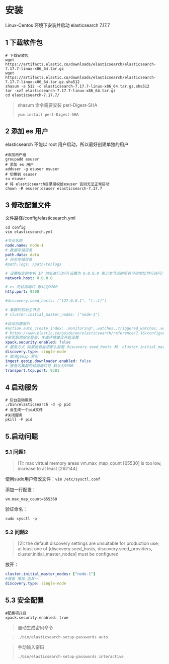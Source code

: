# 安装

 Linux-Centos 环境下安装并启动 elasticsearch 7.17.7

## 1 下载软件包

```shell
# 下载安装包
wget https://artifacts.elastic.co/downloads/elasticsearch/elasticsearch-7.17.7-linux-x86_64.tar.gz
wget https://artifacts.elastic.co/downloads/elasticsearch/elasticsearch-7.17.7-linux-x86_64.tar.gz.sha512
shasum -a 512 -c elasticsearch-7.17.7-linux-x86_64.tar.gz.sha512 
tar -xzf elasticsearch-7.17.7-linux-x86_64.tar.gz
cd elasticsearch-7.17.7/ 
```



> shasum 命令需要安装 perl-Digest-SHA
>
> ```shell
> yum install perl-Digest-SHA
> ```

## 2 添加 es 用户

 elasticsearch 不能以 root 用户启动，所以最好创建单独的用户

```shell
#添加用户组
groupadd esuser
# 添加 es 用户
adduser -g esuser esuser
# 切换到 esuser
su esuser
# 将 elasticsearch目录授权给esuser 否则无法正常启动
chown -R esuser:esuser elasticsearch-7.17.7
```

## 3 修改配置文件

文件路径/config/elasticsearch.yml

```shell
cd config
vim elasticsearch.yml
```

```yaml
#节点名称
node.name: node-1
# 数据存储目录
path.data: data
# 日志存储目录
#path.logs: /path/to/logs

# 设置指定的本机 IP 地址进行访问(设置为 0.0.0.0 表示本节点的所有可用地址均可访问)
network.host: 0.0.0.0

# es 的访问端口 默认为9200
http.port: 9200

#discovery.seed_hosts: ["127.0.0.1", "[::1]"]

# 集群的初始主节点
# cluster.initial_master_nodes: ["node-1"]

#自动创建索引
#action.auto_create_index: .monitoring*,.watches,.triggered_watches,.watcher-history*,.ml*
# https://www.elastic.co/guide/en/elasticsearch/reference/7.16/configuring-stack-security.html
#是否启用安全登录，生成环境建议开启设置
xpack.security.enabled: false
# 服务方式 如果没有此项那么前面 discovery.seed_hosts 和  cluster.initial_master_nodes 必须配置
discovery.type: single-node
# 取消geoip 索引
ingest.geoip.downloader.enabled: false
# 服务内集群的访问端口号 默认为9300
transport.tcp.port: 9301
```

## 4 启动服务

```shell
# 后台启动服务
./bin/elasticsearch -d -p pid
# 会生成一个pid文件
#关闭服务
pkill -F pid
```

 

## 5.启动问题

### 5.1 问题1

> [1]: max virtual memory areas vm.max_map_count [65530] is too low, increase to at least [262144]

使用sudo用户修改文件：`vim /etc/sysctl.conf`

添加一行配置：

`vm.max_map_count=655360`

验证命名：

`sudo sysctl -p`

### 5.2 问题2

> [2]: the default discovery settings are unsuitable for production use; at least one of [discovery.seed_hosts, discovery.seed_providers, cluster.initial_master_nodes] must be configured

放开：

```yaml
cluster.initial_master_nodes: ["node-1"]
#或者 增加 选其一
discovery.type: single-node
```

## 5.3 安全配置 

```
#配置项开启
xpack.security.enabled: true
```

> 自动生成密码命令

> ```shell
> ./bin/elasticsearch-setup-passwords auto
> ```

> 手动输入密码
>
> ```
> ./bin/elasticsearch-setup-passwords interactive
> ```
